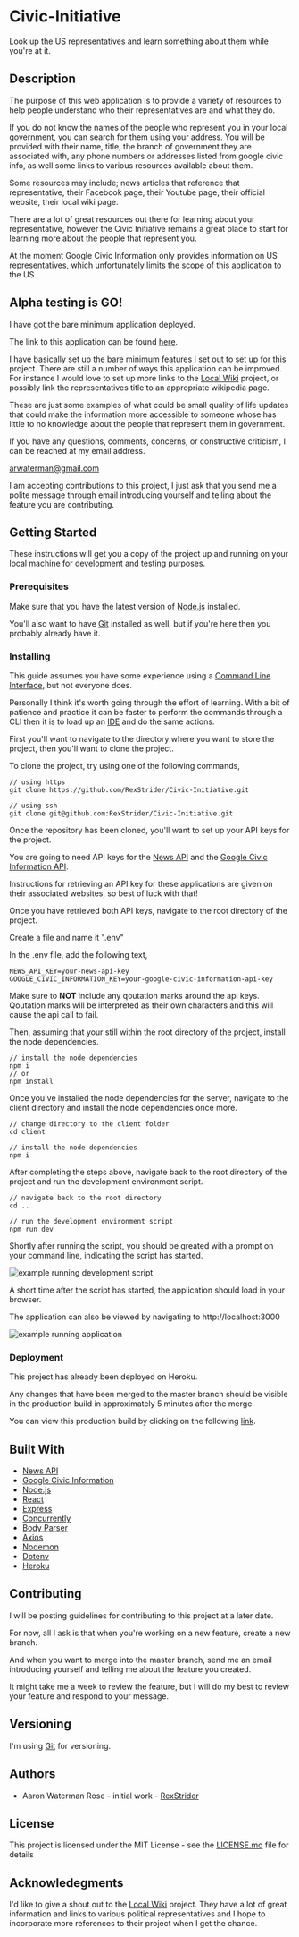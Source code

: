 # Civic-Initiative

Look up the US representatives and learn something about them while you're at it.

## Description

The purpose of this web application is to provide a variety of resources to help people understand who their representatives are and what they do.

If you do not know the names of the people who represent you in your local government, you can search for them using your address. You will be provided with their name, title, the branch of government they are associated with, any phone numbers or addresses listed from google civic info, as well some links to various resources available about them.

Some resources may include; news articles that reference that representative, their Facebook page, their Youtube page, their official website, their local wiki page.

There are a lot of great resources out there for learning about your representative, however the Civic Initiative remains a great place to start for learning more about the people that represent you.

At the moment Google Civic Information only provides information on US representatives, which unfortunately limits the scope of this application to the US.

## Alpha testing is GO!

I have got the bare minimum application deployed.

The link to this application can be found [here](https://civic-initiative.herokuapp.com/).

I have basically set up the bare minimum features I set out to set up for this project. There are still a number of ways this application can be improved. For instance I would love to set up more links to the [Local Wiki](https://localwiki.org) project, or possibly link the representatives title to an appropriate wikipedia page.

These are just some examples of what could be small quality of life updates that could make the information more accessible to someone whose has little to no knowledge about the people that represent them in government.

If you have any questions, comments, concerns, or constructive criticism, I can be reached at my email address.

arwaterman@gmail.com

I am accepting contributions to this project, I just ask that you send me a polite message through email introducing yourself and telling about the feature you are contributing.

## Getting Started

These instructions will get you a copy of the project up and running on your local machine for development and testing purposes.

### Prerequisites

Make sure that you have the latest version of [Node.js](https://nodejs.org/en/) installed.

You'll also want to have [Git](https://git-scm.com/) installed as well, but if you're here then you probably already have it.

### Installing

This guide assumes you have some experience using a [Command Line Interface](https://en.wikipedia.org/wiki/Command-line_interface), but not everyone does.

Personally I think it's worth going through the effort of learning. With a bit of patience and practice it can be faster to perform the commands through a CLI then it is to load up an [IDE](https://en.wikipedia.org/wiki/Integrated_development_environment) and do the same actions. 

First you'll want to navigate to the directory where you want to store the project, then you'll want to clone the project.

To clone the project, try using one of the following commands,

```
// using https
git clone https://github.com/RexStrider/Civic-Initiative.git

// using ssh
git clone git@github.com:RexStrider/Civic-Initiative.git
```

Once the repository has been cloned, you'll want to set up your API keys for the project.

You are going to need API keys for the [News API](https://newsapi.org/) and the [Google Civic Information API](https://developers.google.com/civic-information/).

Instructions for retrieving an API key for these applications are given on their associated websites, so best of luck with that!

Once you have retrieved both API keys, navigate to the root directory of the project.

Create a file and name it ".env"

In the .env file, add the following text,

```
NEWS_API_KEY=your-news-api-key
GOOGLE_CIVIC_INFORMATION_KEY=your-google-civic-information-api-key
```

Make sure to **NOT** include any qoutation marks around the api keys. Qoutation marks will be interpreted as their own characters and this will cause the api call to fail.

Then, assuming that your still within the root directory of the project, install the node dependencies.

```
// install the node dependencies
npm i
// or
npm install
```

Once you've installed the node dependencies for the server, navigate to the client directory and install the node dependencies once more.

```
// change directory to the client folder
cd client

// install the node dependencies
npm i
```

After completing the steps above, navigate back to the root directory of the project and run the development environment script.

```
// navigate back to the root directory
cd ..

// run the development environment script
npm run dev
```

Shortly after running the script, you should be greated with a prompt on your command line, indicating the script has started.

![example running development script](./assets/screenshots/example-run-dev.PNG)

A short time after the script has started, the application should load in your browser.

The application can also be viewed by navigating to http://localhost:3000

![example running application](./assets/screenshots/example-application.PNG)

### Deployment

This project has already been deployed on Heroku.

Any changes that have been merged to the master branch should be visible in the production build in approximately 5 minutes after the merge.

You can view this production build by clicking on the following [link](https://civic-initiative.herokuapp.com/).

## Built With

 - [News API](https://newsapi.org/)
 - [Google Civic Information](https://developers.google.com/civic-information/)
 - [Node.js](https://nodejs.org/en/)
 - [React](https://reactjs.org/)
 - [Express](http://expressjs.com/)
 - [Concurrently](https://www.npmjs.com/package/concurrently)
 - [Body Parser](https://www.npmjs.com/package/body-parser)
 - [Axios](https://www.npmjs.com/package/axios)
 - [Nodemon](https://nodemon.io/)
 - [Dotenv](https://www.npmjs.com/package/dotenv)
 - [Heroku](https://www.heroku.com)

## Contributing

I will be posting guidelines for contributing to this project at a later date.

For now, all I ask is that when you're working on a new feature, create a new branch.

And when you want to merge into the master branch, send me an email introducing yourself and telling me about the feature you created.

It might take me a week to review the feature, but I will do my best to review your feature and respond to your message.

## Versioning

I'm using [Git](https://git-scm.com/) for versioning.

## Authors

 - Aaron Waterman Rose - initial work - [RexStrider](https://github.com/RexStrider)

## License

This project is licensed under the MIT License - see the [LICENSE.md](https://github.com/RexStrider/Civic-Initiative/blob/master/LICENSE.md) file for details

## Acknowledegments

I'd like to give a shout out to the [Local Wiki](https://localwiki.org) project. They have a lot of great information and links to various political representatives and I hope to incorporate more references to their project when I get the chance.